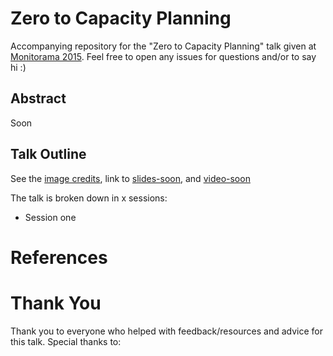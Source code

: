 # Zero to Capacity Planning

Accompanying repository for the "Zero to Capacity Planning" talk given at [Monitorama 2015](http://monitorama.com/#schedule). Feel free to open any issues for questions and/or to say hi :)

## Abstract
Soon

## Talk Outline
See the [image credits](credits.md), link to [slides-soon](), and [video-soon]()

The talk is broken down in x sessions:
* Session one

# References

# Thank You
Thank you to everyone who helped with feedback/resources and advice for this talk. Special thanks to:
